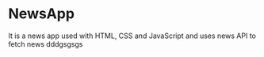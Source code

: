 # NewsApp
It is a news app used with HTML, CSS and JavaScript and uses news API to fetch news
dddgsgsgs
